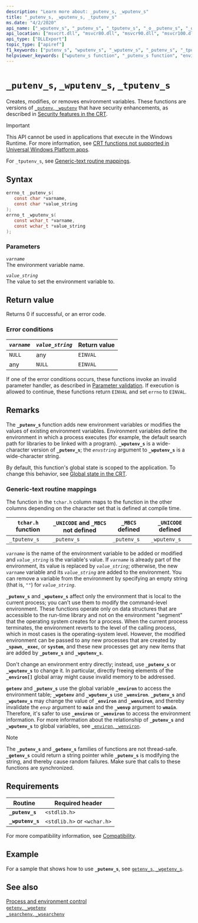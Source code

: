 ```yaml
---
description: "Learn more about: _putenv_s, _wputenv_s"
title: "_putenv_s, _wputenv_s, _tputenv_s"
ms.date: "4/2/2020"
api_name: ["_wputenv_s", "_putenv_s", "_tputenv_s", "_o__putenv_s", "_o__wputenv_s"]
api_location: ["msvcrt.dll", "msvcr80.dll", "msvcr90.dll", "msvcr100.dll", "msvcr100_clr0400.dll", "msvcr110.dll", "msvcr110_clr0400.dll", "msvcr120.dll", "msvcr120_clr0400.dll", "ucrtbase.dll", "api-ms-win-crt-environment-l1-1-0.dll"]
api_type: ["DLLExport"]
topic_type: ["apiref"]
f1_keywords: ["putenv_s", "wputenv_s", "_wputenv_s", "_putenv_s", "_tputenv_s"]
helpviewer_keywords: ["wputenv_s function", "_putenv_s function", "environment variables, deleting", "putenv_s function", "_wputenv_s function", "environment variables, creating", "environment variables, modifying", "_tputenv_s function"]
---
```

# `_putenv_s`, `_wputenv_s`, `_tputenv_s`

Creates, modifies, or removes environment variables. These functions are versions of [`_putenv`, `_wputenv`](putenv-wputenv.md) that have security enhancements, as described in [Security features in the CRT](../security-features-in-the-crt.md).

> [!IMPORTANT]
> This API cannot be used in applications that execute in the Windows Runtime. For more information, see [CRT functions not supported in Universal Windows Platform apps](../../cppcx/crt-functions-not-supported-in-universal-windows-platform-apps.md).

For `_tputenv_s`, see [Generic-text routine mappings](#generic-text-routine-mappings).

## Syntax

```C
errno_t _putenv_s(
   const char *varname,
   const char *value_string
);
errno_t _wputenv_s(
   const wchar_t *varname,
   const wchar_t *value_string
);
```

### Parameters

*`varname`*\
The environment variable name.

*`value_string`*\
The value to set the environment variable to.

## Return value

Returns 0 if successful, or an error code.

### Error conditions

| *`varname`* | *`value_string`* | Return value |
|---|---|---|
| `NULL` | any | `EINVAL` |
| any | `NULL` | `EINVAL` |

If one of the error conditions occurs, these functions invoke an invalid parameter handler, as described in [Parameter validation](../parameter-validation.md). If execution is allowed to continue, these functions return `EINVAL` and set `errno` to `EINVAL`.

## Remarks

The **`_putenv_s`** function adds new environment variables or modifies the values of existing environment variables. Environment variables define the environment in which a process executes (for example, the default search path for libraries to be linked with a program). **`_wputenv_s`** is a wide-character version of **`_putenv_s`**; the *`envstring`* argument to **`_wputenv_s`** is a wide-character string.

By default, this function's global state is scoped to the application. To change this behavior, see [Global state in the CRT](../global-state.md).

### Generic-text routine mappings

The function in the `tchar.h` column maps to the function in the other columns depending on the character set that is defined at compile time.

| `tchar.h` function | `_UNICODE` and `_MBCS` not defined | `_MBCS` defined | `_UNICODE` defined |
|---|---|---|---|
| `_tputenv_s` | `_putenv_s` | `_putenv_s` | `_wputenv_s` |

*`varname`* is the name of the environment variable to be added or modified and *`value_string`* is the variable's value. If *`varname`* is already part of the environment, its value is replaced by *`value_string`*; otherwise, the new *`varname`* variable and its *`value_string`* are added to the environment. You can remove a variable from the environment by specifying an empty string (that is, `""`) for *`value_string`*.

**`_putenv_s`** and **`_wputenv_s`** affect only the environment that is local to the current process; you can't use them to modify the command-level environment. These functions operate only on data structures that are accessible to the run-time library and not on the environment "segment" that the operating system creates for a process. When the current process terminates, the environment reverts to the level of the calling process, which in most cases is the operating-system level. However, the modified environment can be passed to any new processes that are created by **`_spawn`**, **`_exec`**, or **`system`**, and these new processes get any new items that are added by **`_putenv_s`** and **`_wputenv_s`**.

Don't change an environment entry directly; instead, use **`_putenv_s`** or **`_wputenv_s`** to change it. In particular, directly freeing elements of the **`_environ[]`** global array might cause invalid memory to be addressed.

**`getenv`** and **`_putenv_s`** use the global variable **`_environ`** to access the environment table; **`_wgetenv`** and **`_wputenv_s`** use **`_wenviron`**. **`_putenv_s`** and **`_wputenv_s`** may change the value of **`_environ`** and **`_wenviron`**, and thereby invalidate the *`envp`* argument to **`main`** and the **`_wenvp`** argument to **`wmain`**. Therefore, it's safer to use **`_environ`** or **`_wenviron`** to access the environment information. For more information about the relationship of **`_putenv_s`** and **`_wputenv_s`** to global variables, see [`_environ`, `_wenviron`](../environ-wenviron.md).

> [!NOTE]
> The **`_putenv_s`** and **`_getenv_s`** families of functions are not thread-safe. **`_getenv_s`** could return a string pointer while **`_putenv_s`** is modifying the string, and thereby cause random failures. Make sure that calls to these functions are synchronized.

## Requirements

| Routine | Required header |
|---|---|
| **`_putenv_s`** | `<stdlib.h>` |
| **`_wputenv_s`** | `<stdlib.h>` or `<wchar.h>` |

For more compatibility information, see [Compatibility](../compatibility.md).

## Example

For a sample that shows how to use **`_putenv_s`**, see [`getenv_s`, `_wgetenv_s`](getenv-s-wgetenv-s.md).

## See also

[Process and environment control](../process-and-environment-control.md)\
[`getenv`, `_wgetenv`](getenv-wgetenv.md)\
[`_searchenv`, `_wsearchenv`](searchenv-wsearchenv.md)
